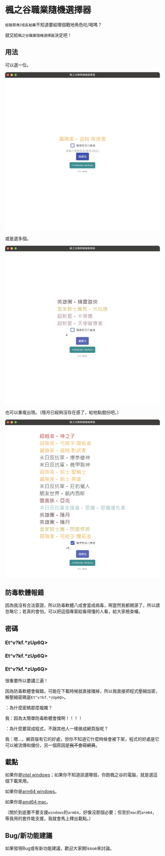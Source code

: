 楓之谷職業隨機選擇器
========

`經驗票券`/`成長秘藥`不知道要給哪個戰地角色吃/喝嗎？

就交給`楓之谷職業隨機選擇器`決定吧！

用法
----------

可以選一位。

![可以選一個。](images/1.png)

或是選多個。

![或是選多個。](images/2.png)

也可以重複出現。（隱月已經夠沒存在感了，給他點戲份吧。）

![也可以重複出現。（隱月已經夠沒存在感了，給他點戲份吧。）](images/3.png)

防毒軟體報錯
----------

因為我沒有合法簽證，所以防毒軟體八成會當成病毒，啊當然我都開源了，所以請忽略它；若真的會怕，可以把這個專案給看得懂的人看，給大家檢查囉。

密碼
----------

<h3>Et^v?kf.*zUp6Q></h3>

<h3>Et^v?kf.*zUp6Q></h3>

<h3>Et^v?kf.*zUp6Q></h3>

很重要所以要講三遍！

因為防毒軟體會報錯，可能在下載時候就直接擋掉，所以我直接把程式壓縮加密，解壓縮密碼是`Et^v?kf.*zUp6Q>`。

：為什麼密碼那麼複雜？

我：因為太簡單防毒軟體會擋啊！！！！

：為什麼要寫成程式，不跟其他人一樣做成網頁版呢？

我：嗯...，網頁版有它的好處，但你不知道它什麼時候會被下架，程式的好處是它可以被流傳和備份，另一個原因是~~我不會寫網頁~~。

載點
----------

如果你是[intel windows](bin/occupation_win_amd64.zip)；如果你不知道該選哪個，你跑楓之谷的電腦，就是選這個下載來用。

如果你是[arm64 windows](bin/occupation_win_arm64.zip)。

如果你是[amd64 mac](bin/occupation_mac_amd64.zip)。

（關於到底要不要支援`windows`的`arm64`，好像沒那個必要；但至於`mac`的`arm64`，等我用的套件能支援，我就會馬上釋出載點。）

Bug/新功能建議
----------

如果發現Bug或有新功能建議，歡迎大家開Issue來討論。
